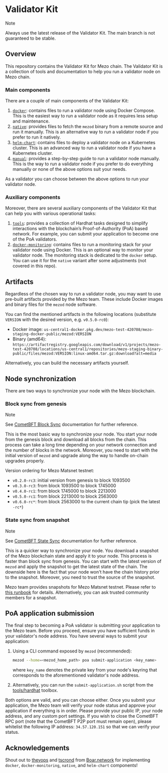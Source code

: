 # Validator Kit

>[!NOTE]
> Always use the latest release of the Validator Kit. The main branch is not guaranteed to be stable.

## Overview

This repository contains the Validator Kit for Mezo chain. The Validator Kit is
a collection of tools and documentation to help you run a validator node on Mezo chain.

### Main components

There are a couple of main components of the Validator Kit:

1. [`docker`](./docker): contains files to run a validator node using Docker Compose.
   This is the easiest way to run a validator node as it requires less setup and maintenance.
2. [`native`](./native): provides files to fetch the `mezod` binary from a remote source
   and run it manually. This is an alternative way to run a validator node if
   you prefer to run it natively.
3. [`helm-chart`](./helm-chart): contains files to deploy a validator node on a Kubernetes cluster.
   This is an advanced way to run a validator node if you have a Kubernetes cluster.
4. [`manual`](./manual): provides a step-by-step guide to run a validator node manually.
   This is the way to run a validator node if you prefer to do everything manually
   or none of the above options suit your needs.

As a validator you can choose between the above options to run your validator node.

### Auxiliary components

Moreover, there are several auxiliary components of the Validator Kit that
can help you with various operational tasks:

1. [`tools`](./tools): provides a collection of Hardhat tasks designed to simplify
   interactions with the blockchain’s Proof-of-Authority (PoA) based network.
   For example, you can submit your application to become one of the PoA validators.
2. [`docker-monitoring`](./docker-monitoring): contains files to run a monitoring
   stack for your validator node using Docker. This is an optional way to monitor
   your validator node. The monitoring stack is dedicated to the `docker` setup.
   You can use it for the `native` variant after some adjustments (not covered in this repo).

## Artifacts

Regardless of the chosen way to run a validator node, you may want to use 
pre-built artifacts provided by the Mezo team. These include Docker images and
binary files for the `mezod` node software.

You can find the mentioned artifacts in the following locations (substitute 
`VERSION` with the desired version, e.g. `v0.5.0-rc0`):
- Docker image: `us-central1-docker.pkg.dev/mezo-test-420708/mezo-staging-docker-public/mezod:VERSION`
- Binary (amd64): `https://artifactregistry.googleapis.com/download/v1/projects/mezo-test-420708/locations/us-central1/repositories/mezo-staging-binary-public/files/mezod:VERSION:linux-amd64.tar.gz:download?alt=media`

Alternatively, you can build the necessary artifacts yourself.

## Node synchronization

There are two ways to synchronize your node with the Mezo blockchain.

### Block sync from genesis

>[!NOTE]
> See [CometBFT Block Sync](https://docs.cometbft.com/v0.38/core/block-sync)
documentation for further reference.

This is the most basic way to synchronize your node. You start your node from
the genesis block and download all blocks from the chain. This process can take
a long time depending on your network connection and the number of blocks in
the network. Moreover, you need to start with the initial version
of `mezod` and upgrade along the way to handle on-chain upgrades properly.

Version ordering for Mezo Matsnet testnet:
- `v0.2.0-rc3`: initial version from genesis to block 1093500
- `v0.3.0-rc3`: from block 1093500 to block 1745000
- `v0.4.0-rc1`: from block 1745000 to block 2213000
- `v0.5.0-rc1`: from block 2213000 to block 2563000
- `v0.6.0-rc*`: from block 2563000 to the current chain tip (pick the latest `-rc*`)

### State sync from snapshot

>[!NOTE]
> See [CometBFT State Sync](https://docs.cometbft.com/v0.38/core/state-sync)
documentation for further reference.

This is a quicker way to synchronize your node. You download a snapshot of the
Mezo blockchain state and apply it to your node. This process is faster than
block sync from genesis. You can start with the latest version of `mezod` and
apply the snapshot to get the latest state of the chain. The downside here
is the fact that your node won't have the chain history prior to the snapshot.
Moreover, you need to trust the source of the snapshot.

Mezo team provides snapshots for Mezo Matsnet testnet. Please refer to
[this runbook](./manual/README.md#State-sync-from-snapshot)
for details. Alternatively, you can ask trusted community members for a snapshot.

## PoA application submission

The final step to becoming a PoA validator is submitting your application to the Mezo
team. Before you proceed, ensure you have sufficient funds in your validator's node
address. You have several ways to submit your application:

1. Using a CLI command exposed by `mezod` (recommended):
   ```bash
   mezod --home=<mezod_home_path> poa submit-application <key_name>
   ```
   where `key_name` denotes the private key from your node's keyring that
   corresponds to the aforementioned validator's node address.
   
2. Alternatively, you can run the `submit-application.sh` script from the
   [tools/hardhat](tools/hardhat/README.md#how-to-submit-an-application-to-validator-pool) toolbox.

Both options are valid, and you can choose either. Once you submit your application,
the Mezo team will verify your node status and approve your application if everything
is in order. Please provide your public IP, your node address, and any custom port
settings. If you wish to close the CometBFT RPC port (note that the CometBFT 
P2P port must remain open), please whitelist the following IP 
address: `34.57.120.151` so that we can verify your status.

## Acknowledgements

Shout out to [thevops](https://github.com/thevops) and [tscrond](https://github.com/tscrond) from [Boar.network](https://boar.network/) for
implementing `docker`, `docker-monitoring`, `native`, and `helm-chart` components!
